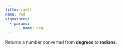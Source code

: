 ```yaml
---
title: rad()
name: rad
signatures:
  - params:
      - name: deg
---
```


Returns a number converted from **degrees** to **radians**.
